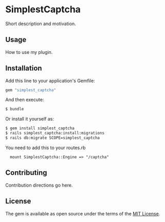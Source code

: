 # SimplestCaptcha
Short description and motivation.

## Usage
How to use my plugin.

## Installation
Add this line to your application's Gemfile:

```ruby
gem "simplest_captcha"
```

And then execute:
```bash
$ bundle
```

Or install it yourself as:
```bash
$ gem install simplest_captcha
$ rails simplest_captcha:install:migrations
$ rails db:migrate SCOPE=simplest_captcha
```

You need to add this to your routes.rb
```
  mount SimplestCaptcha::Engine => "/captcha"
```

## Contributing
Contribution directions go here.

## License
The gem is available as open source under the terms of the [MIT License](https://opensource.org/licenses/MIT).
